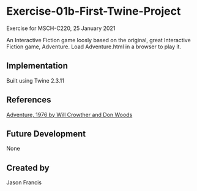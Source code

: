 # Exercise-01b-First-Twine-Project
Exercise for MSCH-C220, 25 January 2021

An Interactive Fiction game loosly based on the original, great Interactive Fiction game, Adventure. Load Adventure.html in a browser to play it.

## Implementation
Built using Twine 2.3.11

## References
[Adventure, 1976 by Will Crowther and Don Woods](https://quuxplusone.github.io/Advent/play.html)

## Future Development
None

## Created by 
Jason Francis
